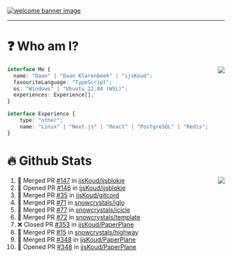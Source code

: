 <h1 align="center" style="display:none;"></h1>

<a href="https://ijskoud.dev/"><img src="https://cdn.ijskoud.dev/files/IIcds5oPKl.png" alt="welcome banner image" /></a>

---

# ❓ Who am I?

<img align="right" src="http://gh-stats.ijskoud.dev/api/top-langs?username=ijsKoud&cache_seconds=1800&layout=compact&hide_border=true&hide_rank=true&show_icons=true&theme=dark&title_color=ffffff&hide_border=true&locale=en" />

```typescript
interface Me {
  name: "Daan" | "Daan Klarenbeek" | "ijsKoud";
  favouriteLanguage: "TypeScript";
  os: "Windows" | "Ubuntu 22.04 (WSL)";
  experiences: Experience[];
}

interface Experience {
    type: "other";
    name: "Linux" | "Next.js" | "React" | "PostgreSQL" | "Redis";
}
```

# 🔥 Github Stats

<img align="right" src="http://gh-stats.ijskoud.dev/api? username=ijsKoud&cache_seconds=1800&hide_border=true&hide_rank=true&show_icons=true&theme=dark&title_color=ffffff&hide_border=true&locale=en">

<!--START_SECTION:activity-->
1. 🎉 Merged PR [#147](https://github.com/ijsKoud/ijsblokje/pull/147) in [ijsKoud/ijsblokje](https://github.com/ijsKoud/ijsblokje)
2. 💪 Opened PR [#146](https://github.com/ijsKoud/ijsblokje/pull/146) in [ijsKoud/ijsblokje](https://github.com/ijsKoud/ijsblokje)
3. 🎉 Merged PR [#35](https://github.com/ijsKoud/gitcord/pull/35) in [ijsKoud/gitcord](https://github.com/ijsKoud/gitcord)
4. 🎉 Merged PR [#71](https://github.com/snowcrystals/iglo/pull/71) in [snowcrystals/iglo](https://github.com/snowcrystals/iglo)
5. 🎉 Merged PR [#77](https://github.com/snowcrystals/icicle/pull/77) in [snowcrystals/icicle](https://github.com/snowcrystals/icicle)
6. 🎉 Merged PR [#72](https://github.com/snowcrystals/template/pull/72) in [snowcrystals/template](https://github.com/snowcrystals/template)
7. ❌ Closed PR [#353](https://github.com/ijsKoud/PaperPlane/pull/353) in [ijsKoud/PaperPlane](https://github.com/ijsKoud/PaperPlane)
8. 🎉 Merged PR [#15](https://github.com/snowcrystals/highway/pull/15) in [snowcrystals/highway](https://github.com/snowcrystals/highway)
9. 🎉 Merged PR [#348](https://github.com/ijsKoud/PaperPlane/pull/348) in [ijsKoud/PaperPlane](https://github.com/ijsKoud/PaperPlane)
10. 💪 Opened PR [#348](https://github.com/ijsKoud/PaperPlane/pull/348) in [ijsKoud/PaperPlane](https://github.com/ijsKoud/PaperPlane)
<!--END_SECTION:activity-->

<h1 align="center" style="display:none;"></h1>
